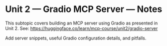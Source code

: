 # Unit 2 — Gradio MCP Server — Notes

This subtopic covers building an MCP server using Gradio as presented in Unit 2.
See: https://huggingface.co/learn/mcp-course/unit2/gradio-server

Add server snippets, useful Gradio configuration details, and pitfalls.
